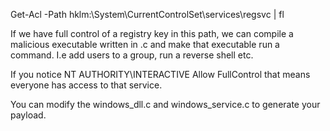 Get-Acl -Path hklm:\System\CurrentControlSet\services\regsvc | fl

If we have full control of a registry key in this path, we can compile a malicious executable written in .c and make that executable run a command. I.e add users to a group, run a reverse shell etc.

If you notice NT AUTHORITY\INTERACTIVE Allow FullControl that means everyone has access to that service.

You can modify the windows_dll.c and windows_service.c to generate your payload.
